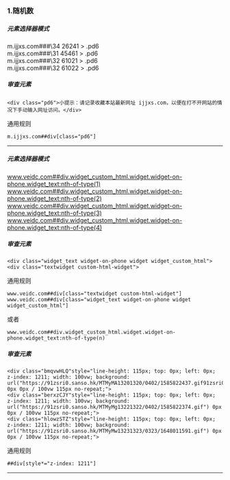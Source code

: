 ### 1.随机数
##### 元素选择器模式
m.ijjxs.com###\34 26241 > .pd6   
m.ijjxs.com###\31 45461 > .pd6   
m.ijjxs.com###\32 61021 > .pd6   
m.ijjxs.com###\32 61022 > .pd6   
##### 审查元素
```
<div class="pd6">小提示：请记录收藏本站最新网址 ijjxs.com，以便在打不开网站的情况下手动输入网址访问。</div>
```
通用规则
```
m.ijjxs.com##div[class="pd6"]
```
-------------------------------------------------------------------------------------------------------------------------------------------------------
##### 元素选择器模式
www.veidc.com##div.widget_custom_html.widget.widget-on-phone.widget_text:nth-of-type(1)
www.veidc.com##div.widget_custom_html.widget.widget-on-phone.widget_text:nth-of-type(2)
www.veidc.com##div.widget_custom_html.widget.widget-on-phone.widget_text:nth-of-type(3)
www.veidc.com##div.widget_custom_html.widget.widget-on-phone.widget_text:nth-of-type(4)
##### 审查元素
```
<div class="widget_text widget-on-phone widget widget_custom_html">
<div class="textwidget custom-html-widget">
```
通用规则
```
www.veidc.com##div[class="textwidget custom-html-widget"]
www.veidc.com##div[class="widget_text widget-on-phone widget widget_custom_html"]
```
或者
```
www.veidc.com##div.widget_custom_html.widget.widget-on-phone.widget_text:nth-of-type(n)
```
##### 审查元素
```
<div class="bmqvwHLQ"style="line-height: 115px; top: 0px; left: 0px; z-index: 1211; width: 100vw; background: url("https://91zsri0.sanso.hk/MTMyMA13201320/0402/1585822437.gif91zsri0.sanso.hk/MTMyMA13201320/1023/1571821329.gif") 0px 0px / 100vw 115px no-repeat;">    
<div class="berxzCJY"style="line-height: 115px; top: 0px; left: 0px; z-index: 1211; width: 100vw; background: url("https://91zsri0.sanso.hk/MTMyMg13221322/0402/1585822374.gif") 0px 0px / 100vw 115px no-repeat;">   
<div class="hlowzSTZ"style="line-height: 115px; top: 0px; left: 0px; z-index: 1211; width: 100vw; background: url("https://91zsri0.sanso.hk/MTMyMw13231323/0323/1648011591.gif") 0px 0px / 100vw 115px no-repeat;">
```
通用规则  
```
##div[style*="z-index: 1211"]
```


------------------------------------------------------------------------------------------------------------------------------------------------------
